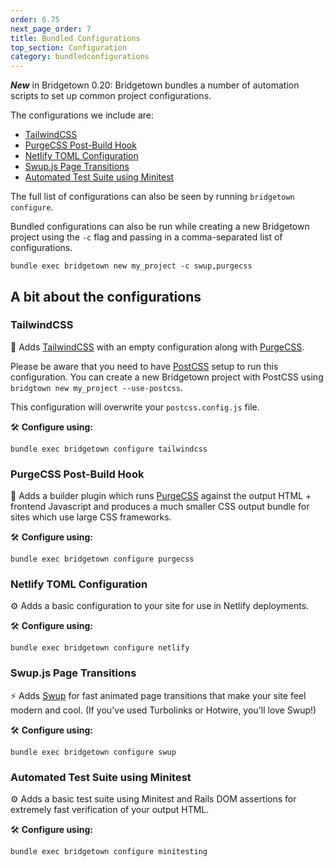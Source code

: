 ```yaml
---
order: 6.75
next_page_order: 7
title: Bundled Configurations
top_section: Configuration
category: bundledconfigurations
---
```


**_New_** in Bridgetown 0.20: Bridgetown bundles a number of automation scripts
to set up common project configurations.

The configurations we include are:
- [TailwindCSS](https://tailwindcss.com)
- [PurgeCSS Post-Build Hook](https://purgecss.com)
- [Netlify TOML Configuration](https://netlify.com)
- [Swup.js Page Transitions](https://swup.js.org)
- [Automated Test Suite using Minitest](https://rubygems.org/gems/minitest/versions/5.14.0)

The full list of configurations can also be seen by running `bridgetown configure`.

Bundled configurations can also be run while creating a new Bridgetown project using the `-c` flag and passing in a comma-separated list of configurations.

```
bundle exec bridgetown new my_project -c swup,purgecss
```

## A bit about the configurations

### TailwindCSS

🍃 Adds [TailwindCSS](https://tailwindcss.com) with an empty configuration along with [PurgeCSS](https://purgecss.com).

Please be aware that you need to have [PostCSS](https://postcss.org) setup to run this configuration. You can create a new Bridgetown project with PostCSS using `bridgtown new my_project --use-postcss`.

This configuration will overwrite your `postcss.config.js` file.

🛠 **Configure using:**

```
bundle exec bridgetown configure tailwindcss
````

### PurgeCSS Post-Build Hook

🧼 Adds a builder plugin which runs [PurgeCSS](https://purgecss.com) against the output HTML + frontend Javascript and produces a much smaller CSS output bundle for sites which use large CSS frameworks.

🛠 **Configure using:**

```
bundle exec bridgetown configure purgecss
```

### Netlify TOML Configuration

⚙️ Adds a basic configuration to your site for use in Netlify deployments.

🛠 **Configure using:**

```
bundle exec bridgetown configure netlify
```

### Swup.js Page Transitions

⚡️ Adds [Swup](https://swup.js.org) for fast animated page transitions that make your site feel modern and cool. (If you've used Turbolinks or Hotwire, you'll love Swup!)

🛠 **Configure using:**

```
bundle exec bridgetown configure swup
```


### Automated Test Suite using Minitest

⚙️ Adds a basic test suite using Minitest and Rails DOM assertions for extremely fast verification of your output HTML.

🛠 **Configure using:**

```
bundle exec bridgetown configure minitesting
```